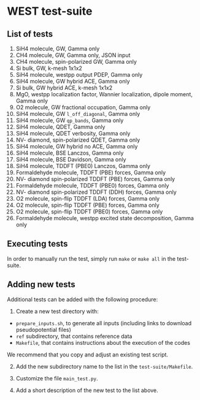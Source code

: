 # WEST test-suite

## List of tests

1. SiH4 molecule, GW, Gamma only
2. CH4 molecule, GW, Gamma only, JSON input
3. CH4 molecule, spin-polarized GW, Gamma only
4. Si bulk, GW, k-mesh 1x1x2
5. SiH4 molecule, westpp output PDEP, Gamma only
6. SiH4 molecule, GW hybrid ACE, Gamma only
7. Si bulk, GW hybrid ACE, k-mesh 1x1x2
8. MgO, westpp localization factor, Wannier localization, dipole moment, Gamma only
9. O2 molecule, GW fractional occupation, Gamma only
10. SiH4 molecule, GW `l_off_diagonal`, Gamma only
11. SiH4 molecule, GW `qp_bands`, Gamma only
12. SiH4 molecule, QDET, Gamma only
13. SiH4 molecule, QDET verbosity, Gamma only
14. NV- diamond, spin-polarized QDET, Gamma only
15. SiH4 molecule, GW hybrid no ACE, Gamma only
16. SiH4 molecule, BSE Lanczos, Gamma only
17. SiH4 molecule, BSE Davidson, Gamma only
18. SiH4 molecule, TDDFT (PBE0) Lanczos, Gamma only
19. Formaldehyde molecule, TDDFT (PBE) forces, Gamma only
20. NV- diamond spin-polarized TDDFT (PBE) forces, Gamma only
21. Formaldehyde molecule, TDDFT (PBE0) forces, Gamma only
22. NV- diamond spin-polarized TDDFT (DDH) forces, Gamma only
23. O2 molecule, spin-flip TDDFT (LDA) forces, Gamma only
24. O2 molecule, spin-flip TDDFT (PBE) forces, Gamma only
25. O2 molecule, spin-flip TDDFT (PBE0) forces, Gamma only
26. Formaldehyde molecule, westpp excited state decomposition, Gamma only

## Executing tests

In order to manually run the test, simply run `make` or `make all` in the test-suite.

## Adding new tests

Additional tests can be added with the following procedure:

1) Create a new test directory with:
  - `prepare_inputs.sh`, to generate all inputs (including links to download pseudopotential files)
  - `ref` subdirectory, that contains reference data
  - `Makefile`, that contains instructions about the execution of the codes

We recommend that you copy and adjust an existing test script.

2) Add the new subdirectory name to the list in the `test-suite/Makefile`.

3) Customize the file `main_test.py`.

4) Add a short description of the new test to the list above.
